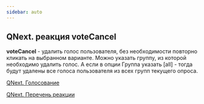 ```yaml
---
sidebar: auto
---
```


## QNext. реакция voteCancel

**voteCancel** - удалить голос пользователя, без необходимости повторно кликать на выбранном варианте. Можно указать группу, из которой необходимо удалить голос. А если в опции Группа указать [all] - тогда будут удалены все голоса пользователя из всех групп текущего опроса.



[QNext. Голосование](/docs-test/ph/QNext-admin-vote-about-07-05)

[QNext. Перечень реакции](/docs-test/ph/QNext-admin-reaction-about-05-01)